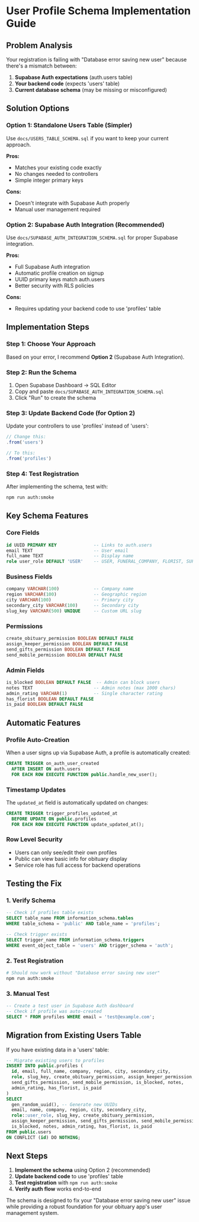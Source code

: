 # User Profile Schema Implementation Guide

## Problem Analysis
Your registration is failing with "Database error saving new user" because there's a mismatch between:
1. **Supabase Auth expectations** (auth.users table)
2. **Your backend code** (expects 'users' table)
3. **Current database schema** (may be missing or misconfigured)

## Solution Options

### Option 1: Standalone Users Table (Simpler)
Use `docs/USERS_TABLE_SCHEMA.sql` if you want to keep your current approach.

**Pros:**
- Matches your existing code exactly
- No changes needed to controllers
- Simple integer primary keys

**Cons:**
- Doesn't integrate with Supabase Auth properly
- Manual user management required

### Option 2: Supabase Auth Integration (Recommended)
Use `docs/SUPABASE_AUTH_INTEGRATION_SCHEMA.sql` for proper Supabase integration.

**Pros:**
- Full Supabase Auth integration
- Automatic profile creation on signup
- UUID primary keys match auth.users
- Better security with RLS policies

**Cons:**
- Requires updating your backend code to use 'profiles' table

## Implementation Steps

### Step 1: Choose Your Approach
Based on your error, I recommend **Option 2** (Supabase Auth Integration).

### Step 2: Run the Schema
1. Open Supabase Dashboard → SQL Editor
2. Copy and paste `docs/SUPABASE_AUTH_INTEGRATION_SCHEMA.sql`
3. Click "Run" to create the schema

### Step 3: Update Backend Code (for Option 2)
Update your controllers to use 'profiles' instead of 'users':

```javascript
// Change this:
.from('users')

// To this:
.from('profiles')
```

### Step 4: Test Registration
After implementing the schema, test with:
```bash
npm run auth:smoke
```

## Key Schema Features

### Core Fields
```sql
id UUID PRIMARY KEY              -- Links to auth.users
email TEXT                       -- User email
full_name TEXT                   -- Display name
role user_role DEFAULT 'USER'    -- USER, FUNERAL_COMPANY, FLORIST, SUPERADMIN
```

### Business Fields
```sql
company VARCHAR(100)             -- Company name
region VARCHAR(100)              -- Geographic region
city VARCHAR(100)                -- Primary city
secondary_city VARCHAR(100)      -- Secondary city
slug_key VARCHAR(500) UNIQUE     -- Custom URL slug
```

### Permissions
```sql
create_obituary_permission BOOLEAN DEFAULT FALSE
assign_keeper_permission BOOLEAN DEFAULT FALSE
send_gifts_permission BOOLEAN DEFAULT FALSE
send_mobile_permission BOOLEAN DEFAULT FALSE
```

### Admin Fields
```sql
is_blocked BOOLEAN DEFAULT FALSE  -- Admin can block users
notes TEXT                       -- Admin notes (max 1000 chars)
admin_rating VARCHAR(1)          -- Single character rating
has_florist BOOLEAN DEFAULT FALSE
is_paid BOOLEAN DEFAULT FALSE
```

## Automatic Features

### Profile Auto-Creation
When a user signs up via Supabase Auth, a profile is automatically created:
```sql
CREATE TRIGGER on_auth_user_created
  AFTER INSERT ON auth.users
  FOR EACH ROW EXECUTE FUNCTION public.handle_new_user();
```

### Timestamp Updates
The `updated_at` field is automatically updated on changes:
```sql
CREATE TRIGGER trigger_profiles_updated_at
  BEFORE UPDATE ON public.profiles
  FOR EACH ROW EXECUTE FUNCTION update_updated_at();
```

### Row Level Security
- Users can only see/edit their own profiles
- Public can view basic info for obituary display
- Service role has full access for backend operations

## Testing the Fix

### 1. Verify Schema
```sql
-- Check if profiles table exists
SELECT table_name FROM information_schema.tables 
WHERE table_schema = 'public' AND table_name = 'profiles';

-- Check trigger exists
SELECT trigger_name FROM information_schema.triggers 
WHERE event_object_table = 'users' AND trigger_schema = 'auth';
```

### 2. Test Registration
```bash
# Should now work without "Database error saving new user"
npm run auth:smoke
```

### 3. Manual Test
```sql
-- Create a test user in Supabase Auth dashboard
-- Check if profile was auto-created
SELECT * FROM profiles WHERE email = 'test@example.com';
```

## Migration from Existing Users Table

If you have existing data in a 'users' table:

```sql
-- Migrate existing users to profiles
INSERT INTO public.profiles (
  id, email, full_name, company, region, city, secondary_city, 
  role, slug_key, create_obituary_permission, assign_keeper_permission,
  send_gifts_permission, send_mobile_permission, is_blocked, notes,
  admin_rating, has_florist, is_paid
)
SELECT 
  gen_random_uuid(), -- Generate new UUIDs
  email, name, company, region, city, secondary_city,
  role::user_role, slug_key, create_obituary_permission,
  assign_keeper_permission, send_gifts_permission, send_mobile_permission,
  is_blocked, notes, admin_rating, has_florist, is_paid
FROM public.users
ON CONFLICT (id) DO NOTHING;
```

## Next Steps

1. **Implement the schema** using Option 2 (recommended)
2. **Update backend code** to use 'profiles' table
3. **Test registration** with `npm run auth:smoke`
4. **Verify auth flow** works end-to-end

The schema is designed to fix your "Database error saving new user" issue while providing a robust foundation for your obituary app's user management system.
